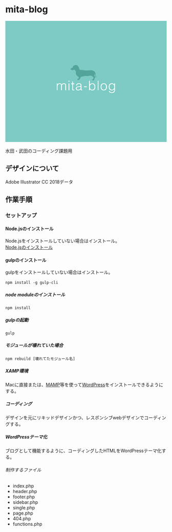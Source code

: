 # mita-blog

![mita-blog](https://github.com/takanashi66/mita-blog/blob/master/htdocs/screenshot.png)

水田・武田のコーディング課題用

## デザインについて
Adobe Illustrator CC 2018データ

## 作業手順

### セットアップ

#### Node.jsのインストール
Node.jsをインストールしていない場合はインストール。  
[Node.jsのインストール](https://nodejs.org/ja/)

#### gulpのインストール
gulpをインストールしていない場合はインストール。
```
npm install -g gulp-cli
```

##### node moduleのインストール

```
npm install
```

##### gulpの起動

```
gulp
```

##### モジュールが壊れていた場合

```
npm rebuild [壊れてたモジュール名]
```

##### XAMP環境
Macに直接または、[MAMP](https://www.mamp.info/en/)等を使って[WordPress](https://ja.wordpress.org/download/)をインストールできるようにする。

##### コーディング
デザインを元にリキッドデザインかつ、レスポンシブwebデザインでコーディングする。

##### WordPressテーマ化
ブログとして機能するように、コーディングしたHTMLをWordPressテーマ化する。

###### 制作するファイル
+ index.php
+ header.php
+ footer.php
+ sidebar.php
+ single.php
+ page.php
+ 404.php
+ functions.php
